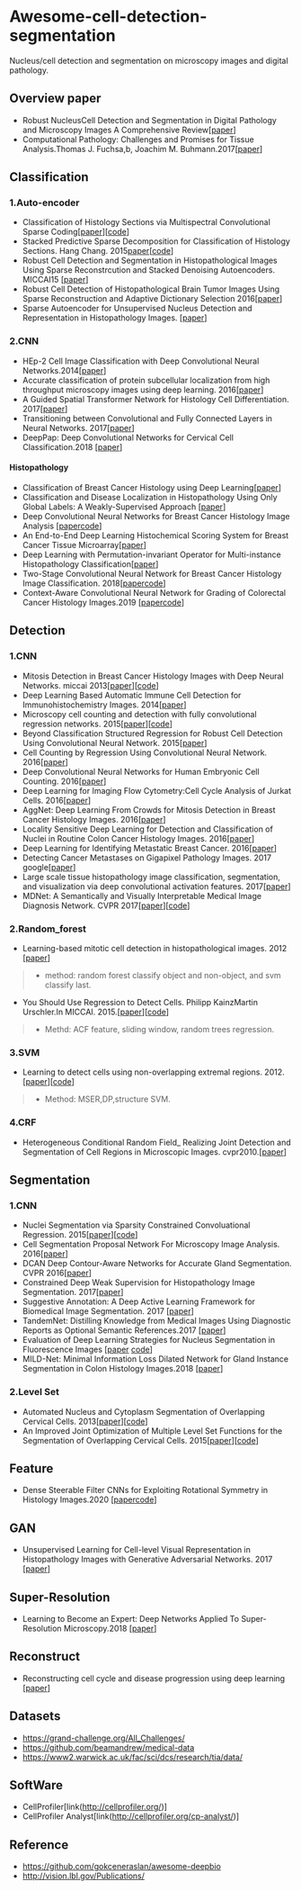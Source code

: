 # Awesome-cell-detection-segmentation

Nucleus/cell detection and segmentation on microscopy images and digital pathology.

## Overview paper
*  Robust NucleusCell Detection and Segmentation in Digital Pathology and Microscopy Images A Comprehensive Review[[paper](http://europepmc.org/abstract/med/26742143)]
*  Computational Pathology: Challenges and Promises for Tissue Analysis.Thomas J. Fuchsa,b, Joachim M. Buhmann.2017[[paper](https://arxiv.org/pdf/1601.00027v1.pdf)]

##  Classification 
###  1.Auto-encoder
*  Classification of Histology Sections via Multispectral Convolutional Sparse Coding[[paper](https://www.researchgate.net/publication/264002179_Classification_of_Histology_Sections_via_Multispectral_Convolutional_Sparse_Coding)][[code](http://bmihub.org/project/multispectralcsc)]
*  Stacked Predictive Sparse Decomposition for Classification of Histology Sections. Hang Chang. 2015[paper](https://www.researchgate.net/publication/276540095_Stacked_Predictive_Sparse_Decomposition_for_Classification_of_Histology_Sections)[[code](http://bmihub.org/project/stackedpsd)]
*  Robust Cell Detection and Segmentation in Histopathological Images Using Sparse Reconstrcution and Stacked Denoising Autoencoders. MICCAI15 [[paper](https://webpages.uncc.edu/~szhang16/paper/MICCAI15_autoencoder.pdf)]
*  Robust Cell Detection of Histopathological Brain Tumor Images Using Sparse Reconstruction and Adaptive Dictionary Selection 2016[[paper](https://www.researchgate.net/publication/291425171_Robust_Cell_Detection_of_Histopathological_Brain_Tumor_Images_Using_Sparse_Reconstruction_and_Adaptive_Dictionary_Selection)]
*  Sparse Autoencoder for Unsupervised Nucleus Detection and Representation in Histopathology Images. [[paper](https://arxiv.org/abs/1704.00406)]
###  2.CNN
*  HEp-2 Cell Image Classification with Deep Convolutional Neural Networks.2014[[paper](https://www.researchgate.net/publication/267810644_HEp-2_Cell_Image_Classification_with_Deep_Convolutional_Neural_Networks)]
*  Accurate classification of protein subcellular localization from high throughput microscopy images using deep learning. 2016[[paper](https://www.biorxiv.org/content/biorxiv/early/2016/04/28/050757.full.pdf)]
*  A Guided Spatial Transformer Network for Histology Cell Differentiation. 2017[[paper](https://www.researchgate.net/publication/318721270_A_Guided_Spatial_Transformer_Network_for_Histology_Cell_Differentiation)]
*  Transitioning between Convolutional and Fully Connected Layers in Neural Networks. 2017[[paper](https://arxiv.org/pdf/1707.05743.pdf)]
*  DeepPap: Deep Convolutional Networks for Cervical Cell Classification.2018 [[paper](https://arxiv.org/abs/1801.08616)]
####  Histopathology
* Classification of Breast Cancer Histology using Deep Learning[[paper](https://arxiv.org/abs/1802.08080)]
* Classification and Disease Localization in Histopathology Using Only Global Labels: A Weakly-Supervised Approach [[paper](https://arxiv.org/abs/1802.02212)]
* Deep Convolutional Neural Networks for Breast Cancer Histology Image Analysis [[paper](https://arxiv.org/abs/1802.00752)[code](https://github.com/alexander-rakhlin/ICIAR2018)]
* An End-to-End Deep Learning Histochemical Scoring System for Breast Cancer Tissue Microarray[[paper](https://arxiv.org/abs/1801.06288)]
* Deep Learning with Permutation-invariant Operator for Multi-instance Histopathology Classification[[paper](https://arxiv.org/abs/1712.00310)]
* Two-Stage Convolutional Neural Network for Breast Cancer Histology Image Classification. 2018[[paper](https://arxiv.org/abs/1803.04054v1)[code](https://github.com/ImagingLab/ICIAR2018)]
* Context-Aware Convolutional Neural Network for Grading of Colorectal Cancer Histology Images.2019 [[paper](https://arxiv.org/abs/1907.09478)[code](https://tia-lab.github.io/Context-Aware-CNN/#code)]

##  Detection
###  1.CNN
*  Mitosis Detection in Breast Cancer Histology Images with Deep Neural Networks. miccai 2013[[paper](http://people.idsia.ch/~ciresan/data/miccai2013.pdf)][[code](https://github.com/znck/mitosis-detection.git)]
*  Deep Learning Based Automatic Immune Cell Detection for Immunohistochemistry Images. 2014[[paper](https://www.cise.ufl.edu/~tichen/pdf/miccai2014wsa.pdf)]
*  Microscopy cell counting and detection with fully convolutional regression networks. 2015[[paper](https://www.robots.ox.ac.uk/~vgg/publications/2015/Xie15/weidi15.pdf)][[code](https://github.com/WeidiXie/cell_counting_v2.git)]
*  Beyond Classification Structured Regression for Robust Cell Detection Using Convolutional Neural Network. 2015[[paper](https://www.researchgate.net/publication/305193695_Beyond_Classification_Structured_Regression_for_Robust_Cell_Detection_Using_Convolutional_Neural_Network)]
*  Cell Counting by Regression Using Convolutional Neural Network. 2016[[paper](https://www.researchgate.net/publication/308278424_Cell_Counting_by_Regression_Using_Convolutional_Neural_Network)]
*  Deep Convolutional Neural Networks for Human Embryonic Cell Counting. 2016[[paper](http://users.cecs.anu.edu.au/~sgould/papers/bic16-embryo.pdf)]
*  Deep Learning for Imaging Flow Cytometry:Cell Cycle Analysis of Jurkat Cells. 2016[[paper](https://www.biorxiv.org/content/early/2016/10/17/081364)]
*  AggNet: Deep Learning From Crowds for Mitosis Detection in Breast Cancer Histology Images. 2016[[paper](https://www.researchgate.net/publication/294108292_AggNet_Deep_Learning_From_Crowds_for_Mitosis_Detection_in_Breast_Cancer_Histology_Images)]
*  Locality Sensitive Deep Learning for Detection and Classification of Nuclei in Routine Colon Cancer Histology Images. 2016[[paper](http://ieeexplore.ieee.org/document/7399414/?reload=true)]
*  Deep Learning for Identifying Metastatic Breast Cancer. 2016[[paper](https://arxiv.org/pdf/1606.05718.pdf)]
*  Detecting Cancer Metastases on Gigapixel Pathology Images. 2017 google[[paper](http://patologi.com/Detecting%20Cancer%20Metastases%20on%20Gigapixel%20Pathology%20Images.pdf)]
*  Large scale tissue histopathology image classification, segmentation, and visualization via deep convolutional activation features. 2017[[paper](https://www.ncbi.nlm.nih.gov/pmc/articles/PMC5446756/pdf/12859_2017_Article_1685.pdf)]
*  MDNet: A Semantically and Visually Interpretable Medical Image Diagnosis Network. CVPR 2017[[paper](http://openaccess.thecvf.com/content_cvpr_2017/papers/Zhang_MDNet_A_Semantically_CVPR_2017_paper.pdf)][[code](https://github.com/zizhaozhang/mdnet-cvpr2017/)]

###  2.Random_forest
*  Learning-based mitotic cell detection in histopathological images. 2012 [[paper](https://hciweb.iwr.uni-heidelberg.de/sites/default/files/node/files/2081404558/sommer_12_learning-based.pdf)]
> * method: random forest classify object and non-object, and svm classify last.

*  You Should Use Regression to Detect Cells. Philipp KainzMartin Urschler.In MICCAI. 2015.[[paper](https://pdfs.semanticscholar.org/99da/f0b8c7a3880d34acff7bc7b370fc7e8a4cf1.pdf)][[code](https://github.com/pkainz/MICCAI2015)]
> * Methd: ACF feature, sliding window, random trees regression.
### 3.SVM
*  Learning to detect cells using non-overlapping extremal regions. 2012.[[paper](http://www.robots.ox.ac.uk/~vilem/miccai2012.pdf)][[code](http://www.robots.ox.ac.uk/~vgg/research/cell_detection/)]
> * Method: MSER,DP,structure SVM.

### 4.CRF
*   Heterogeneous Conditional Random Field_ Realizing Joint Detection and Segmentation of Cell Regions in Microscopic Images. cvpr2010.[[paper](http://www.albany.edu/celltracking/papers/Heterogeneous-Conditional-Random.pdf)]



## Segmentation
###  1.CNN
*  Nuclei Segmentation via Sparsity Constrained Convoluational Regression. 2015[[paper](https://www.researchgate.net/publication/280660145_Nuclei_Segmentation_via_Sparsity_Constrained_Convolutional_Regression)][[code](http://bmihub.org/project/sccr)]
*  Cell Segmentation Proposal Network For Microscopy Image Analysis. 2016[[paper](https://users.aalto.fi/~kannalj1/publications/dlmia2016.pdf)]
*  DCAN Deep Contour-Aware Networks for Accurate Gland Segmentation. CVPR 2016[[paper](https://www.cv-foundation.org/openaccess/content_cvpr_2016/papers/Chen_DCAN_Deep_Contour-Aware_CVPR_2016_paper.pdf)]
*  Constrained Deep Weak Supervision for Histopathology Image Segmentation. 2017[[paper](https://arxiv.org/pdf/1701.00794.pdf)]
*  Suggestive Annotation: A Deep Active Learning Framework for Biomedical Image Segmentation. 2017 [[paper](https://arxiv.org/abs/1706.04737)]
*  TandemNet: Distilling Knowledge from Medical Images Using Diagnostic Reports as Optional Semantic References.2017 [[paper](https://arxiv.org/abs/1708.03070)]
*  Evaluation of Deep Learning Strategies for Nucleus Segmentation in Fluorescence Images [[paper](https://www.biorxiv.org/content/10.1101/335216v4) [code](https://github.com/carpenterlab/unet4nuclei)]
*  MILD-Net: Minimal Information Loss Dilated Network for Gland Instance Segmentation in Colon Histology Images.2018 [[paper](https://arxiv.org/abs/1806.01963)]

###  2.Level Set
*  Automated Nucleus and Cytoplasm Segmentation of Overlapping Cervical Cells. 2013[[paper](https://www.researchgate.net/publication/260127853_Automated_Nucleus_and_Cytoplasm_Segmentation_of_Overlapping_Cervical_Cells9)][[code](https://github.com/luzhi/miccai2013)]
*  An Improved Joint Optimization of Multiple Level Set Functions for the Segmentation of Overlapping Cervical Cells. 2015[[paper](https://www.researchgate.net/publication/270966398_An_Improved_Joint_Optimization_of_Multiple_Level_Set_Functions_for_the_Segmentation_of_Overlapping_Cervical_Cells)][[code](https://github.com/luzhi/cellsegmentation_TIP2015)]

## Feature
* Dense Steerable Filter CNNs for Exploiting Rotational Symmetry in Histology Images.2020 [[paper](https://arxiv.org/abs/2004.03037)[code](https://github.com/simongraham/dsf-cnn)]

## GAN
* Unsupervised Learning for Cell-level Visual Representation in Histopathology Images with Generative Adversarial Networks. 2017 [[paper](https://arxiv.org/abs/1711.11317)]

## Super-Resolution
* Learning to Become an Expert: Deep Networks Applied To Super-Resolution Microscopy.2018 [[paper](https://arxiv.org/abs/1803.10806)]

## Reconstruct
* Reconstructing cell cycle and disease progression using deep learning [[paper](https://www.biorxiv.org/content/10.1101/081364v2)]

##  Datasets
*  https://grand-challenge.org/All_Challenges/
*  https://github.com/beamandrew/medical-data
*  https://www2.warwick.ac.uk/fac/sci/dcs/research/tia/data/

## SoftWare
*  CellProfiler[link(http://cellprofiler.org/)]
*  CellProfiler Analyst[link(http://cellprofiler.org/cp-analyst/)]

##  Reference
*  https://github.com/gokceneraslan/awesome-deepbio
*  http://vision.lbl.gov/Publications/
